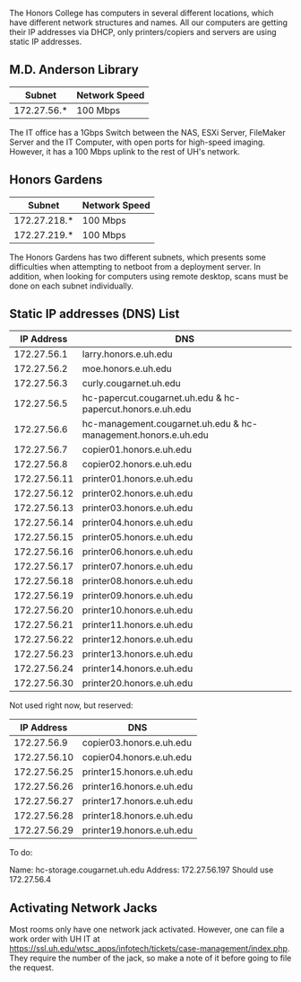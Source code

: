 The Honors College has computers in several different locations, which have different network structures and names. All our computers are getting their IP addresses via DHCP, only printers/copiers and servers are using static IP addresses.

## M.D. Anderson Library

| Subnet | Network Speed |
|---|---|
|172.27.56.*|100 Mbps|

The IT office has a 1Gbps Switch between the NAS, ESXi Server, FileMaker Server and the IT Computer, with open ports for high-speed imaging. However, it has a 100 Mbps uplink to the rest of UH's network.

## Honors Gardens

| Subnet | Network Speed |
|---|---|
|172.27.218.*|100 Mbps|
|172.27.219.*|100 Mbps|

The Honors Gardens has two different subnets, which presents some difficulties when attempting to netboot from a deployment server. In addition, when looking for computers using remote desktop, scans must be done on each subnet individually.

## Static IP addresses (DNS) List

| IP Address | DNS |
|---|---|
| 172.27.56.1 | larry.honors.e.uh.edu |
| 172.27.56.2 | moe.honors.e.uh.edu |
| 172.27.56.3 | curly.cougarnet.uh.edu |
| 172.27.56.5 | hc-papercut.cougarnet.uh.edu & hc-papercut.honors.e.uh.edu |
| 172.27.56.6 | hc-management.cougarnet.uh.edu & hc-management.honors.e.uh.edu |
| 172.27.56.7 | copier01.honors.e.uh.edu |
| 172.27.56.8 | copier02.honors.e.uh.edu |
| 172.27.56.11 | printer01.honors.e.uh.edu |
| 172.27.56.12 | printer02.honors.e.uh.edu |
| 172.27.56.13 | printer03.honors.e.uh.edu |
| 172.27.56.14 | printer04.honors.e.uh.edu |
| 172.27.56.15 | printer05.honors.e.uh.edu |
| 172.27.56.16 | printer06.honors.e.uh.edu |
| 172.27.56.17 | printer07.honors.e.uh.edu |
| 172.27.56.18 | printer08.honors.e.uh.edu |
| 172.27.56.19 | printer09.honors.e.uh.edu |
| 172.27.56.20 | printer10.honors.e.uh.edu |
| 172.27.56.21 | printer11.honors.e.uh.edu |
| 172.27.56.22 | printer12.honors.e.uh.edu |
| 172.27.56.23 | printer13.honors.e.uh.edu |
| 172.27.56.24 | printer14.honors.e.uh.edu |
| 172.27.56.30 | printer20.honors.e.uh.edu |


Not used right now, but reserved:

| IP Address | DNS |
|---|---|
| 172.27.56.9 | copier03.honors.e.uh.edu
| 172.27.56.10 | copier04.honors.e.uh.edu
| 172.27.56.25 | printer15.honors.e.uh.edu
| 172.27.56.26 | printer16.honors.e.uh.edu
| 172.27.56.27 | printer17.honors.e.uh.edu
| 172.27.56.28 | printer18.honors.e.uh.edu
| 172.27.56.29 | printer19.honors.e.uh.edu


To do:

Name:            hc-storage.cougarnet.uh.edu
Address: 172.27.56.197
Should use 172.27.56.4


## Activating Network Jacks

Most rooms only have one network jack activated. However, one can file a work order with UH IT at https://ssl.uh.edu/wtsc_apps/infotech/tickets/case-management/index.php. They require the number of the jack, so make a note of it before going to file the request.
